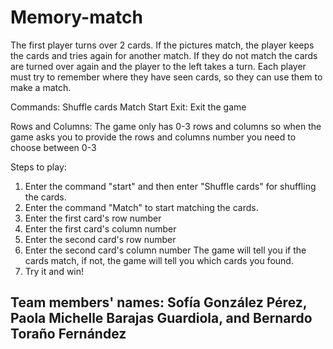 # Memory-match
 The first player turns over 2 cards. If the pictures match, the player keeps the cards and tries again for another match. If they do not match the cards are turned over again and the player to the left takes a turn. Each player must try to remember where they have seen cards, so they can use them to make a match.

Commands: 
Shuffle cards
Match
Start
Exit: Exit the game

Rows and Columns:
The game only has 0-3 rows and columns so when the game asks you to provide the rows and columns number you need to choose between 0-3 

Steps to play:
1. Enter the command "start" and then enter "Shuffle cards" for shuffling the cards.
2. Enter the command "Match" to start matching the cards.
3. Enter the first card's row number
4. Enter the first card's column number
5. Enter the second card's row number
6. Enter the second card's column number
The game will tell you if the cards match, if not, the game will tell you which cards you found.
7. Try it and win!

 ## Team members' names: Sofía González Pérez, Paola Michelle Barajas Guardiola, and Bernardo Toraño Fernández
